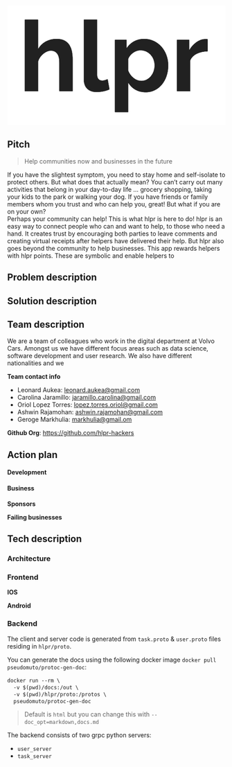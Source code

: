 
![](assets/img/hlpr-logo.png)

## Pitch

> Help communities now and businesses in the future

If you have the slightest symptom, you need to stay home and self-isolate to protect others. But what does that actually mean?
You can’t carry out many activities that belong in your day-to-day life … grocery shopping, taking your kids to the park or walking your dog. 
If you have friends or family members whom you trust and who can help you, great! But what if you are on your own?  
Perhaps your community can help! This is what hlpr is here to do! 
hlpr is an easy way to connect people who can and want to help, to those who need a hand. It creates trust by encouraging both parties to leave comments and creating virtual receipts after helpers have delivered their help. 
But hlpr also goes beyond the community to help businesses. This app rewards helpers with hlpr points. These are symbolic and enable helpers to 


## Problem description

## Solution description

## Team description

We are a team of colleagues who work in the digital department at Volvo Cars. Amongst us we have different focus areas such as data science, software development and user research. We also have different nationalities and we 

**Team contact info** 

* Leonard Aukea: leonard.aukea@gmail.com 
* Carolina Jaramillo: jaramillo.carolina@gmail.com 
* Oriol Lopez Torres: lopez.torres.oriol@gmail.com
* Ashwin Rajamohan: ashwin.rajamohan@gmail.com 
* Geroge Markhulia: markhulia@gmail.om 

**Github Org**: https://github.com/hlpr-hackers

## Action plan


#### Development 

#### Business

**Sponsors** 

**Failing businesses** 

## Tech description

### Architecture 

### Frontend 

**IOS** 

**Android** 

### Backend 

The client and server code is generated from `task.proto` & `user.proto` files residing in `hlpr/proto`. 

You can generate the docs using the following docker image `docker pull pseudomuto/protoc-gen-doc`: 

```
docker run --rm \
  -v $(pwd)/docs:/out \
  -v $(pwd)/hlpr/proto:/protos \
  pseudomuto/protoc-gen-doc
```

> Default is `html` but you can change this with `--doc_opt=markdown,docs.md`

The backend consists of two grpc python servers: 

* `user_server`
* `task_server` 

